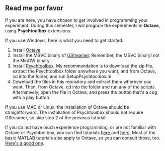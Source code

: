 ## Read me por favor

If you are here, you have chosen to get involved in programming your experiment.
During this semester, I will program the experiments in **Octave**, using **Psychtoolbox** extensions.

If you use Windows, here is what you need to get started:

1. Install [Octave](https://www.gnu.org/software/octave/#install)
2. Install the MSVC binary of [GStreamer](https://gstreamer.freedesktop.org/download/). Remember, the MSVC binary! not the MinGW binary.
3. Install [Psychtoolbox](http://psychtoolbox.org/download.html). My recommendation is to download the zip file, extract the Psychtoolbox folder anywhere you want, and from Octave, cd into the folder, and run SetupPsychtoolbox.m
4. Download the files in this repository and extract them wherever you want. Then, from Octave, cd into the folder and run any of the scripts. Alternatively, open the file in Octave, and press the button that's a cog with a play button.

If you use MAC or Linux, the installation of Octave should be straightforward. The installation of Psychtoolbox should not require GStreamer, so skip step 2 of the previous tutorial.

If you do not have much experience programming, or are not familiar with Octave or Psychtoolbox, you can find tutorials [here](https://www.youtube.com/watch?v=sHGqwF2s-tM) and [here](http://peterscarfe.com/ptbtutorials.html).
Most of the basic MATLAB tutorials also apply to Octave, so you can consult those, too. [Here's a good one](http://www.antoniahamilton.com/matlab_for_psychologists.pdf).

